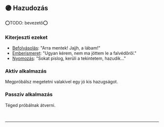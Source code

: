 ## 🟣 Hazudozás

⭕TODO: bevezető⭕

### Kiterjeszti ezeket

- [Befolyásolás](../kepzettsegek.primer.altalanos/befolyasolas.md): "Arra mentek! Jajjh, a lábam!"
- [Emberismeret](../kepzettsegek.primer.altalanos/emberismeret.md): "Ugyan kérem, nem ma jöttem le a falvédőről."
- [Nyomozás](../kepzettsegek.primer.altalanos/nyomozas.md): "Sokat  pislog, kerüli a tekintetem, hazudik..."

### Aktív alkalmazás

Megpróbálsz megetetni valakivel egy jó kis hazugságot.

### Passzív alkalmazás

Téged próbálnak átverni.

<br />

---
